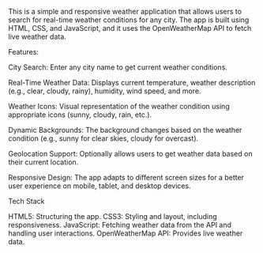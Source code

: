 This is a simple and responsive weather application that allows users to search for real-time weather conditions for any city. 
The app is built using HTML, CSS, and JavaScript, and it uses the OpenWeatherMap API to fetch live weather data.

Features:

City Search: Enter any city name to get current weather conditions.

Real-Time Weather Data: Displays current temperature, weather description (e.g., clear, cloudy, rainy), humidity, wind speed, and more.

Weather Icons: Visual representation of the weather condition using appropriate icons (sunny, cloudy, rain, etc.).

Dynamic Backgrounds: The background changes based on the weather condition (e.g., sunny for clear skies, cloudy for overcast).

Geolocation Support: Optionally allows users to get weather data based on their current location.

Responsive Design: The app adapts to different screen sizes for a better user experience on mobile, tablet, and desktop devices.



Tech Stack


HTML5: Structuring the app.
CSS3: Styling and layout, including responsiveness.
JavaScript: Fetching weather data from the API and handling user interactions.
OpenWeatherMap API: Provides live weather data.
